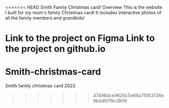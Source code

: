 <<<<<<< HEAD
Smith Family Christmas card!
Overview
This is the website I built for my mom's family Christmas card! It includes interactive photos of all the family members and grandkids!

Link to the project on Figma
Link to the project on github.io
=======
# Smith-christmas-card
Smith family christmas card 2023
>>>>>>> 474960ce9620c5e86a7f563726e9bdd97f9c3809
